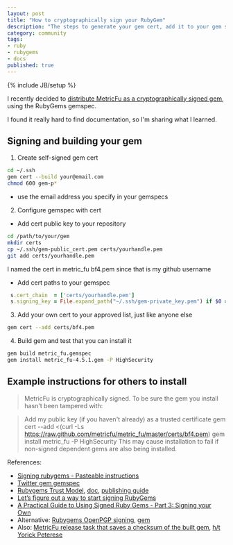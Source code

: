 ```yaml
---
layout: post
title: "How to cryptographically sign your RubyGem"
description: "The steps to generate your gem cert, add it to your gem spec, and distribute your gem"
category: community
tags: 
- ruby
- rubygems
- docs
published: true
---
```

{% include JB/setup %}

I recently decided to [distribute MetricFu as a cryptographically signed gem](https://github.com/metricfu/metric_fu/commit/ed2f96d8ce514ea0c647736d67f6ec3e863d0bb1), using the RubyGems gemspec.

I found it really hard to find documentation, so I'm sharing what I learned.


## Signing and building your gem

1) Create self-signed gem cert

```sh
cd ~/.ssh
gem cert --build your@email.com
chmod 600 gem-p*
```

- use the email address you specify in your gemspecs

2) Configure gemspec with cert

- Add cert public key to your repository

```sh
cd /path/to/your/gem
mkdir certs
cp ~/.ssh/gem-public_cert.pem certs/yourhandle.pem
git add certs/yourhandle.pem
```

I named the cert in metric_fu bf4.pem since that is my github username


- Add cert paths to your gemspec

```ruby
 s.cert_chain  = ['certs/yourhandle.pem']
 s.signing_key = File.expand_path("~/.ssh/gem-private_key.pem") if $0 =~ /gem\z/
```

3) Add your own cert to your approved list, just like anyone else

```sh
gem cert --add certs/bf4.pem
```

4) Build gem and test that you can install it

```sh
gem build metric_fu.gemspec
gem install metric_fu-4.5.1.gem -P HighSecurity
```

## Example instructions for others to install

> MetricFu is cryptographically signed. To be sure the gem you install hasn't been tampered with:

> Add my public key (if you haven't already) as a trusted certificate 
> gem cert --add <(curl -Ls https://raw.github.com/metricfu/metric_fu/master/certs/bf4.pem)
> gem install metric_fu -P HighSecurity
> This may cause installation to fail if non-signed dependent gems are also being installed.

References:

- [Signing rubygems - Pasteable instructions](http://developer.zendesk.com/blog/2013/02/03/signing-gems/)
- [Twitter gem gemspec](https://github.com/sferik/twitter/blob/master/twitter.gemspec)
- [Rubygems Trust Model](https://github.com/rubygems-trust/rubygems.org/wiki/Overview), [doc](http://goo.gl/ybFIO), [publishing guide](http://guides.rubygems.org/publishing/)
- [Let’s figure out a way to start signing RubyGems](http://tonyarcieri.com/lets-figure-out-a-way-to-start-signing-rubygems)
- [A Practical Guide to Using Signed Ruby Gems - Part 3: Signing your Own](http://blog.meldium.com/home/2013/3/6/signing-gems-how-to)
- Alternative: [Rubygems OpenPGP signing](https://web.archive.org/web/20130914152133/http://www.rubygems-openpgp-ca.org/), [gem](https://github.com/grant-olson/rubygems-openpgp)
- Also: [MetricFu release task that saves a checksum of the built gem](https://github.com/metricfu/metric_fu/blob/9fd4b347f78a922c6cfb79ada5de3cc87dc045de/gem_tasks/build.rake), [h/t Yorick Peterese](https://github.com/YorickPeterse/ruby-lint/blob/master/task/checksum.rake)
